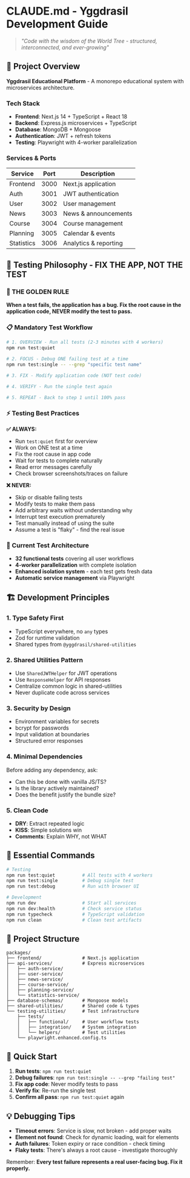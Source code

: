 # CLAUDE.md - Yggdrasil Development Guide

> *"Code with the wisdom of the World Tree - structured, interconnected, and ever-growing"*

## 🌳 Project Overview

**Yggdrasil Educational Platform** - A monorepo educational system with microservices architecture.

### Tech Stack
- **Frontend**: Next.js 14 + TypeScript + React 18
- **Backend**: Express.js microservices + TypeScript  
- **Database**: MongoDB + Mongoose
- **Authentication**: JWT + refresh tokens
- **Testing**: Playwright with 4-worker parallelization

### Services & Ports
| Service | Port | Description |
|---------|------|-------------|
| Frontend | 3000 | Next.js application |
| Auth | 3001 | JWT authentication |
| User | 3002 | User management |
| News | 3003 | News & announcements |
| Course | 3004 | Course management |
| Planning | 3005 | Calendar & events |
| Statistics | 3006 | Analytics & reporting |

## 🧪 Testing Philosophy - FIX THE APP, NOT THE TEST

### 🚨 THE GOLDEN RULE
**When a test fails, the application has a bug. Fix the root cause in the application code, NEVER modify the test to pass.**

### 📋 Mandatory Test Workflow

```bash
# 1. OVERVIEW - Run all tests (2-3 minutes with 4 workers)
npm run test:quiet

# 2. FOCUS - Debug ONE failing test at a time
npm run test:single -- --grep "specific test name"

# 3. FIX - Modify application code (NOT test code)

# 4. VERIFY - Run the single test again

# 5. REPEAT - Back to step 1 until 100% pass
```

### ⚡ Testing Best Practices

**✅ ALWAYS:**
- Run `test:quiet` first for overview
- Work on ONE test at a time
- Fix the root cause in app code
- Wait for tests to complete naturally
- Read error messages carefully
- Check browser screenshots/traces on failure

**❌ NEVER:**
- Skip or disable failing tests
- Modify tests to make them pass
- Add arbitrary waits without understanding why
- Interrupt test execution prematurely
- Test manually instead of using the suite
- Assume a test is "flaky" - find the real issue

### 🎯 Current Test Architecture
- **32 functional tests** covering all user workflows
- **4-worker parallelization** with complete isolation
- **Enhanced isolation system** - each test gets fresh data
- **Automatic service management** via Playwright

## 🏗️ Development Principles

### 1. Type Safety First
- TypeScript everywhere, no `any` types
- Zod for runtime validation
- Shared types from `@yggdrasil/shared-utilities`

### 2. Shared Utilities Pattern
- Use `SharedJWTHelper` for JWT operations
- Use `ResponseHelper` for API responses  
- Centralize common logic in shared-utilities
- Never duplicate code across services

### 3. Security by Design
- Environment variables for secrets
- bcrypt for passwords
- Input validation at boundaries
- Structured error responses

### 4. Minimal Dependencies
Before adding any dependency, ask:
- Can this be done with vanilla JS/TS?
- Is the library actively maintained?
- Does the benefit justify the bundle size?

### 5. Clean Code
- **DRY**: Extract repeated logic
- **KISS**: Simple solutions win
- **Comments**: Explain WHY, not WHAT

## 🔧 Essential Commands

```bash
# Testing
npm run test:quiet          # All tests with 4 workers
npm run test:single         # Debug single test
npm run test:debug          # Run with browser UI

# Development  
npm run dev                 # Start all services
npm run dev:health          # Check service status
npm run typecheck           # TypeScript validation
npm run clean               # Clean test artifacts
```

## 📁 Project Structure

```
packages/
├── frontend/               # Next.js application
├── api-services/           # Express microservices
│   ├── auth-service/
│   ├── user-service/
│   ├── news-service/
│   ├── course-service/
│   ├── planning-service/
│   └── statistics-service/
├── database-schemas/       # Mongoose models
├── shared-utilities/       # Shared code & types
└── testing-utilities/      # Test infrastructure
    ├── tests/
    │   ├── functional/     # User workflow tests
    │   ├── integration/    # System integration
    │   └── helpers/        # Test utilities
    └── playwright.enhanced.config.ts
```

## 🚀 Quick Start

1. **Run tests**: `npm run test:quiet`
2. **Debug failures**: `npm run test:single -- --grep "failing test"`
3. **Fix app code**: Never modify tests to pass
4. **Verify fix**: Re-run the single test
5. **Confirm all pass**: `npm run test:quiet` again

## 💡 Debugging Tips

- **Timeout errors**: Service is slow, not broken - add proper waits
- **Element not found**: Check for dynamic loading, wait for elements
- **Auth failures**: Token expiry or race condition - check timing
- **Flaky tests**: There's always a root cause - investigate thoroughly

Remember: **Every test failure represents a real user-facing bug. Fix it properly.**